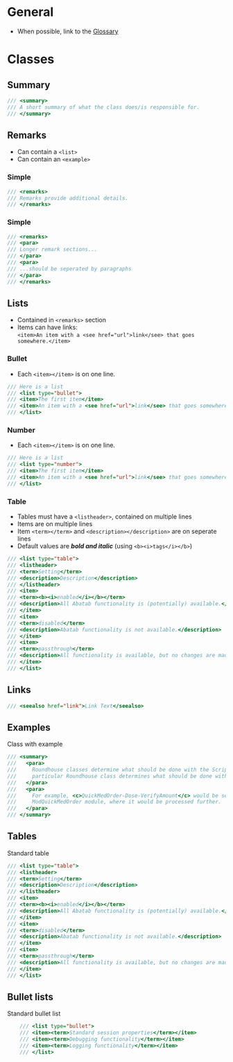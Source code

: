 # General

* When possible, link to the [Glossary](/man/manGlossary.html)

# Classes

## Summary

```csharp
/// <summary>
/// A short summary of what the class does/is responsible for.
/// </summary>
```

## Remarks

* Can contain a `<list>`
* Can contain an `<example>`

### Simple

```csharp
/// <remarks>
/// Remarks provide additional details.
/// </remarks>
```

### Simple

```csharp
/// <remarks>
/// <para>
/// Longer remark sections...
/// </para>
/// <para>
/// ...should be seperated by paragraphs
/// </para>
/// </remarks>
```

## Lists

* Contained in `<remarks>` section
* Items can have links:  
`<item>An item with a <see href="url">link</see> that goes somewhere.</item>`

### Bullet

* Each `<item></item>` is on one line.

```csharp
/// Here is a list
/// <list type="bullet">
/// <item>The first item</item>
/// <item>An item with a <see href="url">link</see> that goes somewhere.</item>
/// </list>
```

### Number

* Each `<item></item>` is on one line.

```csharp
/// Here is a list
/// <list type="number">
/// <item>The first item</item>
/// <item>An item with a <see href="url">link</see> that goes somewhere.</item>
/// </list>
```

### Table

* Tables must have a `<listheader>`, contained on multiple lines
* Items are on multiple lines
* Item `<term></term>` and `<description></description>` are on seperate lines
* Default values are ***bold and italic*** (using `<b><i>tags</i></b>`)

```csharp
/// <list type="table">
/// <listheader>
/// <term>Setting</term>
/// <description>Description</description>
/// </listheader>
/// <item>
/// <term><b><i>enabled</i></b></term>
/// <description>All Abatab functionality is (potentially) available.</description>
/// </item>
/// <item>
/// <term>disabled</term>
/// <description>Abatab functionality is not available.</description>
/// </item>
/// <item>
/// <term>passthrough</term>
/// <description>All functionality is available, but no changes are made to Avatar.</description>
/// </item>
/// </list>
```

## Links

```csharp
/// <seealso href="link">Link Text</seealso>
```

## Examples


Class with example

```csharp
/// <summary>
///   <para>
///     Roundhouse classes determine what should be done with the Script Parameter sent from Avatar. This
///     particular Roundhouse class determines what should be done with the Module component.
///   </para>
///   <para>
///     For example, <c>QuickMedOrder-Dose-VerifyAmount</c> would be sent to the Roundhouse class of the
///     ModQuickMedOrder module, where it would be processed further.
///   </para>
/// </summary>
```





## Tables

Standard table

```csharp
/// <list type="table">
/// <listheader>
/// <term>Setting</term>
/// <description>Description</description>
/// </listheader>
/// <item>
/// <term><b><i>enabled</i></b></term>
/// <description>All Abatab functionality is (potentially) available.</description>
/// </item>
/// <item>
/// <term>disabled</term>
/// <description>Abatab functionality is not available.</description>
/// </item>
/// <item>
/// <term>passthrough</term>
/// <description>All functionality is available, but no changes are made to Avatar.</description>
/// </item>
/// </list>
```

## Bullet lists

Standard bullet list

```csharp
    /// <list type="bullet">
    /// <item><term>Standard session properties</term></item>
    /// <item><term>Debugging functionality</term></item>
    /// <item><term>Logging functionality</term></item>
    /// </list>
```


[Logo]: /.github/res/img/logo/RepositoryLogo.png

